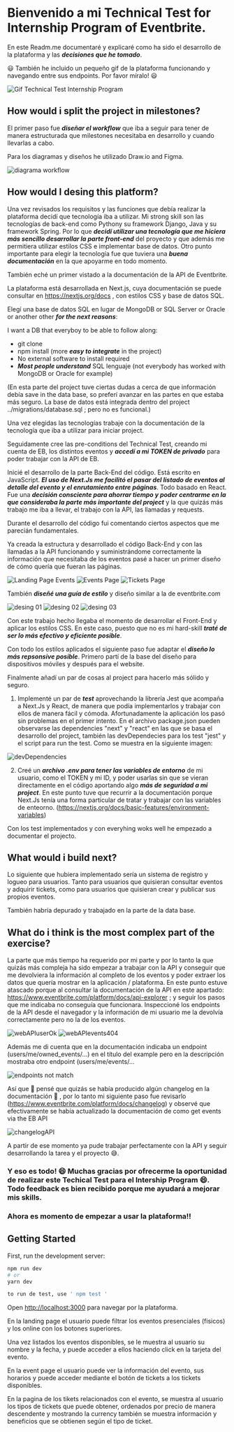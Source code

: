 # Bienvenido a mi Technical Test for Internship Program of Eventbrite.

En este Readm.me documentaré y explicaré como ha sido el desarrollo de la plataforma y las ***decisiones que he tomado***.

:smiley: También he incluido un pequeño gif de la plataforma funcionando y navegando entre sus endpoints. Por favor míralo!  :smiley:

![Gif Technical Test Internship Program](https://user-images.githubusercontent.com/90139066/175532502-7a6f358f-2705-4037-985e-adb8605695d3.gif)

## How would i split the project in milestones?

El primer paso fue ***diseñar el workflow*** que iba a seguir para tener de manera estructurada que milestones necesitaba en desarrollo y cuando llevarlas a cabo.

Para los diagramas y diseños he utilizado Draw.io and Figma. 

![diagrama workflow](https://user-images.githubusercontent.com/90139066/175532769-861eb0fb-74a0-415c-a76d-4fe74671a670.png)

## How would I desing this platform?

Una vez revisados los requisitos y las funciones que debía realizar la plataforma decidí que tecnología iba a utilizar. Mi strong skill son las tecnologías de back-end como Pythony su framework Django, Java y su framework Spring. Por lo que ***decidí utilizar una tecnología que me hiciera más sencillo desarrollar la parte front-end*** del proyecto y que además me permitiera utilizar estilos CSS e implementar base de datos. Otro punto importante para elegir la tecnología fue que tuviera una ***buena documentación*** en la que apoyarme en todo momento. 

También eché un primer vistado a la documentación de la API de Eventbrite.

La plataforma está desarrollada en Next.js, cuya documentación se puede consultar en https://nextjs.org/docs , con estilos CSS y base de datos SQL.

Elegí una base de datos SQL en lugar de MongoDB or SQL Server or Oracle or another other ***for the next reasons***:

I want a DB that everyboy to be able to follow along:
- git clone
- npm install (more ***easy to integrate*** in the project)
- No external software to install required
- ***Most people understand*** SQL lenguaje (not everybody has worked with MongoDB or Oracle for example)

(En esta parte del project tuve ciertas dudas a cerca de que información debía save in the data base, so preferí avanzar en las partes en que estaba más seguro.
La base de datos está integrada dentro del project ../migrations/database.sql ; pero no es funcional.)

Una vez elegidas las tecnologías trabaje con la documentación de la tecnología que iba a utilizar para iniciar project. 

Seguidamente cree las pre-conditions del Technical Test, creando mi cuenta de EB, los distintos eventos y ***accedí a mi TOKEN de privado*** para poder trabajar con la API de EB.

Inicié el desarrollo de la parte Back-End del código. Está escrito en JavaScript. ***El uso de Next.Js me facilitó el pasar del listado de eventos al detalle del evento y el enrutamiento entre páginas***. Todo basado en React. Fue una ***decisión consciente para ahorrar tiempo y poder centrarme en la que consideraba la parte más importante del project*** y la que quizás más trabajo me iba a llevar, el trabajo con la API, las llamadas y requests. 

Durante el desarrollo del código fui comentando ciertos aspectos que me parecián fundamentales. 

Ya creada la estructura y desarrollado el código Back-End y con las llamadas a la API funcionando y suministrándome correctamente la información que necesitaba de los eventos pasé a hacer un primer diseño de cómo quería que fueran las páginas. 

![Landing Page Events](https://user-images.githubusercontent.com/90139066/175538853-a683800b-a645-40b1-ac2d-e6ae8b919570.png)
![Events Page](https://user-images.githubusercontent.com/90139066/175538874-fa6fd053-6e1f-4870-8d4c-4401c8cfe1e0.png)
![Tickets Page](https://user-images.githubusercontent.com/90139066/175538881-6ef73559-2519-489f-87cf-538285358b28.png)

También ***diseñé una guía de estilo*** y diseño similar a la de eventbrite.com

![desing 01](https://user-images.githubusercontent.com/90139066/175539103-421d80d7-ef42-40cd-95b7-6bd5ad68670a.png)
![desing 02](https://user-images.githubusercontent.com/90139066/175539115-b0cc1b5a-4341-4e80-b53e-6646d19e6a80.png)
![desing 03](https://user-images.githubusercontent.com/90139066/175539120-72a4230c-deff-4f8d-afe9-4db383d179bc.png)

Con este trabajo hecho llegaba el momento de desarrollar el Front-End y aplicar los estilos CSS. En este caso, puesto que no es mi hard-skill ***traté de ser lo más efectivo y eficiente posible***.

Con todo los estilos aplicados el siguiente paso fue adaptar el ***diseño lo más repsonsive posible***. Primero partí de la base del diseño para dispositivos móviles y después para el website. 

Finalmente añadí un par de cosas al project para hacerlo más sólido y seguro.

1) Implementé un par de ***test*** aprovechando la librería Jest que acompaña a Next.Js y React, de manera que podía implementarlos y trabajar con ellos de manera fácil y cómoda. Afortunadamente la aplicación los pasó sin problemas en el primer intento. En el archivo package.json pueden observarse las dependencies "next" y "react" en las que se basa el desarrollo del project, también las devDependecies para los test "jest" y el script para run the test. Como se muestra en la siguiente imagen:

![devDependencies](https://user-images.githubusercontent.com/90139066/175541465-c4510218-8877-44f7-aa7c-1f3bb6350bbd.png)

2) Creé un ***archivo .env para tener las variables de entorno*** de mi usuario, como el TOKEN y mi ID, y poder usarlas sin que se vieran directamente en el código aportando algo ***más de seguridad a mi project***. En este punto tuve que recurrir a la documentación porque Next.Js tenía una forma particular de tratar y trabajar con las variables de enteorno. (https://nextjs.org/docs/basic-features/environment-variables)

Con los test implementados y con everyhing woks well he empezado a documentar el projecto. 

## What would i build next?

Lo siguiente que hubiera implementado sería un sistema de registro y logueo para usuarios. Tanto para usuarios que quisieran consultar eventos y adquirir tickets, como para usuarios que quisieran crear y publicar sus propios eventos. 

También habría depurado y trabajado en la parte de la data base. 

## What do i think is the most complex part of the exercise?

La parte que más tiempo ha requerido por mi parte y por lo tanto la que quizás más compleja ha sido empezar a trabajar con la API y conseguir que me devolviera la información al completo de los eventos y poder extraer los datos que quería mostrar en la aplicación / plataforma. En este punto estuve atascado porque al consultar la documentación de la API en este apartado: https://www.eventbrite.com/platform/docs/api-explorer ; y seguir los pasos que me indicaba no conseguía que funcionara. Inspeccioné los endpoints de la API desde el navegador y la información de mi usuario me la devolvía correctamente pero no la de los eventos. 

![webAPIuserOk](https://user-images.githubusercontent.com/90139066/175543802-9dbc71b9-f51d-4699-ae1e-8038c0e14888.png)
![webAPIevents404](https://user-images.githubusercontent.com/90139066/175543824-f4972538-f00f-4461-ac4c-c4f60d169aa7.png)

Además me di cuenta que en la documentación indicaba un endpoint (users/me/owned_events/...) en el título del example pero en la descripción mostraba otro endpoint (users/me/events/...

![endpoints not match](https://user-images.githubusercontent.com/90139066/175544068-ebd81fed-0ada-42ce-a822-d19793862e91.jpg)

Así que :thinking: pensé que quizás se había producido algún changelog en la documentación :thinking: , por lo tanto mi siguiente paso fue revisarlo (https://www.eventbrite.com/platform/docs/changelog) y observé que efectivamente se había actualizado la documentación de como get events via the EB API

![changelogAPI](https://user-images.githubusercontent.com/90139066/175544563-1b2affb5-efb0-49a4-9be6-7ec1cf6dddb1.png)

A partir de ese momento ya pude trabajar perfectamente con la API y seguir desarrollando la tarea y el proyecto :sweat_smile:. 

### Y eso es todo! :smile: Muchas gracias por ofrecerme la oportunidad de realizar este Techical Test para el Intership Program :smile:. Todo feedback es bien recibido porque me ayudará a mejorar mis skills.

### **Ahora es momento de empezar a usar la plataforma!!** 

## Getting Started

First, run the development server:

```bash
npm run dev
# or
yarn dev

to run de test, use ' npm test ' 
```
Open [http://localhost:3000](http://localhost:3000) para navegar por la plataforma. 

En la landing page el usuario puede filtrar los eventos presenciales (fisicos) y los online con los botones superiores.

Una vez listados los eventos disponibles, se le muestra al usuario su nombre y la fecha, y puede acceder a ellos haciendo click en la tarjeta del evento.

En la event page el usuario puede ver la información del evento, sus horarios y puede acceder mediante el botón de tickets a los tickets disponibles.

En la pagina de los tikets relacionados con el evento, se muestra al usuario los tipos de tickets que puede obtener, ordenados por precio de manera descendente y mostrando la currency también se muestra información y beneficios que se obtienen según el tipo de ticket. 

